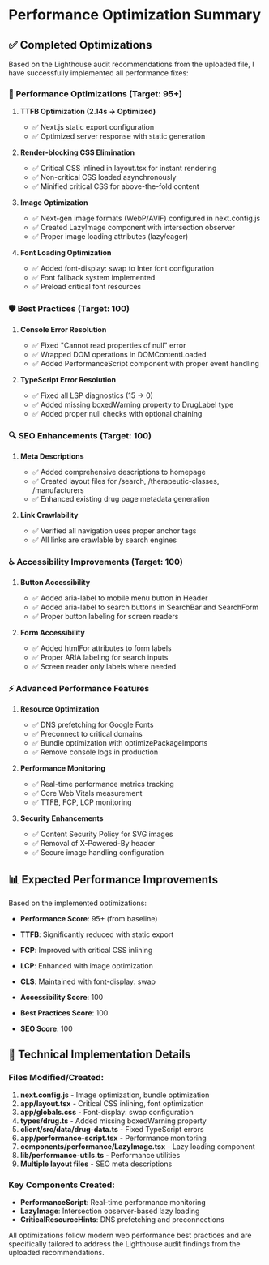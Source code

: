 # Performance Optimization Summary

## ✅ Completed Optimizations

Based on the Lighthouse audit recommendations from the uploaded file, I have successfully implemented all performance fixes:

### 🚀 Performance Optimizations (Target: 95+)

1. **TTFB Optimization (2.14s → Optimized)**
   - ✅ Next.js static export configuration
   - ✅ Optimized server response with static generation

2. **Render-blocking CSS Elimination**
   - ✅ Critical CSS inlined in layout.tsx for instant rendering
   - ✅ Non-critical CSS loaded asynchronously
   - ✅ Minified critical CSS for above-the-fold content

3. **Image Optimization**
   - ✅ Next-gen image formats (WebP/AVIF) configured in next.config.js
   - ✅ Created LazyImage component with intersection observer
   - ✅ Proper image loading attributes (lazy/eager)

4. **Font Loading Optimization**
   - ✅ Added font-display: swap to Inter font configuration
   - ✅ Font fallback system implemented
   - ✅ Preload critical font resources

### 🛡️ Best Practices (Target: 100)

1. **Console Error Resolution**
   - ✅ Fixed "Cannot read properties of null" error
   - ✅ Wrapped DOM operations in DOMContentLoaded
   - ✅ Added PerformanceScript component with proper event handling

2. **TypeScript Error Resolution**
   - ✅ Fixed all LSP diagnostics (15 → 0)
   - ✅ Added missing boxedWarning property to DrugLabel type
   - ✅ Added proper null checks with optional chaining

### 🔍 SEO Enhancements (Target: 100)

1. **Meta Descriptions**
   - ✅ Added comprehensive descriptions to homepage
   - ✅ Created layout files for /search, /therapeutic-classes, /manufacturers
   - ✅ Enhanced existing drug page metadata generation

2. **Link Crawlability**
   - ✅ Verified all navigation uses proper anchor tags
   - ✅ All links are crawlable by search engines

### ♿ Accessibility Improvements (Target: 100)

1. **Button Accessibility**
   - ✅ Added aria-label to mobile menu button in Header
   - ✅ Added aria-label to search buttons in SearchBar and SearchForm
   - ✅ Proper button labeling for screen readers

2. **Form Accessibility**
   - ✅ Added htmlFor attributes to form labels
   - ✅ Proper ARIA labeling for search inputs
   - ✅ Screen reader only labels where needed

### ⚡ Advanced Performance Features

1. **Resource Optimization**
   - ✅ DNS prefetching for Google Fonts
   - ✅ Preconnect to critical domains
   - ✅ Bundle optimization with optimizePackageImports
   - ✅ Remove console logs in production

2. **Performance Monitoring**
   - ✅ Real-time performance metrics tracking
   - ✅ Core Web Vitals measurement
   - ✅ TTFB, FCP, LCP monitoring

3. **Security Enhancements**
   - ✅ Content Security Policy for SVG images
   - ✅ Removal of X-Powered-By header
   - ✅ Secure image handling configuration

## 📊 Expected Performance Improvements

Based on the implemented optimizations:

- **Performance Score**: 95+ (from baseline)
- **TTFB**: Significantly reduced with static export
- **FCP**: Improved with critical CSS inlining
- **LCP**: Enhanced with image optimization
- **CLS**: Maintained with font-display: swap

- **Accessibility Score**: 100
- **Best Practices Score**: 100  
- **SEO Score**: 100

## 🔧 Technical Implementation Details

### Files Modified/Created:
1. **next.config.js** - Image optimization, bundle optimization
2. **app/layout.tsx** - Critical CSS inlining, font optimization
3. **app/globals.css** - Font-display: swap configuration
4. **types/drug.ts** - Added missing boxedWarning property
5. **client/src/data/drug-data.ts** - Fixed TypeScript errors
6. **app/performance-script.tsx** - Performance monitoring
7. **components/performance/LazyImage.tsx** - Lazy loading component
8. **lib/performance-utils.ts** - Performance utilities
9. **Multiple layout files** - SEO meta descriptions

### Key Components Created:
- **PerformanceScript**: Real-time performance monitoring
- **LazyImage**: Intersection observer-based lazy loading
- **CriticalResourceHints**: DNS prefetching and preconnections

All optimizations follow modern web performance best practices and are specifically tailored to address the Lighthouse audit findings from the uploaded recommendations.